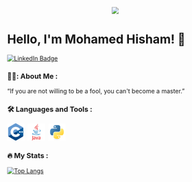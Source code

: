 

<div id="header" align="center">
  <img src="https://media.giphy.com/media/xkmQfH1TB0dLW/giphy.gif" width="300"/>
</div>
<! ---<div id="header" align="center">
 <! --- <img src="https://media.giphy.com/media/xTiTnwRFINFGjqAfDO/giphy.gif" width="100"/>
<! ---</div>

<h1>
           Hello, I'm Mohamed Hisham! 👋
</h1>
<div id="badges">
   <a href="https://www.linkedin.com/in/mohamed-hesham22/">
    <img src="https://img.shields.io/badge/LinkedIn-blue?style=for-the-badge&logo=linkedin&logoColor=white" alt="LinkedIn Badge"/>
  </a>
  

### :man_technologist:: About Me :
  
</div>
 <! ---<img src="https://komarev.com/ghpvc/?username=mohamedhesham840&style=flat-square&color=blue" alt=""/>




 “If you are not willing to be a fool, you can't become a master.”

### :hammer_and_wrench: Languages and Tools :
<div>
  <img src="https://github.com/devicons/devicon/blob/master/icons/cplusplus/cplusplus-original.svg" title="Java" alt="Java" width="40" height="40"/>&nbsp;
  <img src="https://github.com/devicons/devicon/blob/master/icons/java/java-original-wordmark.svg" title="Java" alt="Java" width="40" height="40"/>&nbsp;
   <img src="https://github.com/devicons/devicon/blob/master/icons/python/python-original.svg" title="Java" alt="Java" width="40" height="40"/>&nbsp;
  
</div>

### :fire: My Stats :



[![Top Langs](https://github-readme-stats.vercel.app/api/top-langs/?username=mohamedhesham840&layout=compact&theme=vision-friendly-dark)](https://github.com/anuraghazra/github-readme-stats)
